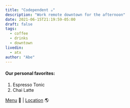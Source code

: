 ```yaml
---
title: "Codependent ☕️"
description: "Work remote downtown for the afternoon"
date: 2021-06-15T21:19:59-05:00
draft: false
tags:
  - coffee
  - drinks
  - downtown
livedin:
  - atx
author: "Abe"
---
```


#### Our personal favorites:

1. Espresso Tonic
2. Chai Latte

[Menu](https://codependentatx.com/menu/) 📖  |  [Location](https://maps.app.goo.gl/Kd8UhqKwnj41HXYg6) 🌎
